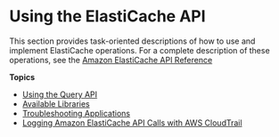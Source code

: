 # Using the ElastiCache API<a name="ProgrammingGuide"></a>

This section provides task\-oriented descriptions of how to use and implement ElastiCache operations\. For a complete description of these operations, see the [Amazon ElastiCache API Reference](https://docs.aws.amazon.com/AmazonElastiCache/latest/APIReference/)

**Topics**
+ [Using the Query API](ProgrammingGuide.QueryAPI.md)
+ [Available Libraries](using-libraries.md)
+ [Troubleshooting Applications](Troubleshooting.md)
+ [Logging Amazon ElastiCache API Calls with AWS CloudTrail](logging-using-cloudtrail.md)